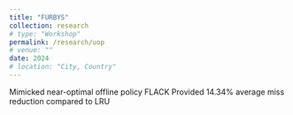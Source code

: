 ```yaml
---
title: "FURBYS"
collection: research
# type: "Workshop"
permalink: /research/uop
# venue: ""
date: 2024
# location: "City, Country"
---
```


Mimicked near-optimal offline policy FLACK
Provided 14.34% average miss reduction compared to LRU
